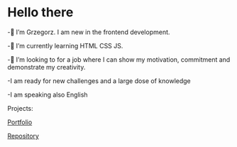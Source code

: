 # Hello there

-👋 I’m Grzegorz. I am new in the frontend development.

-🌱 I’m currently learning HTML CSS JS. 

-💞️ I’m looking to for a job where I can show my motivation, commitment and demonstrate my creativity.

-I am ready for new challenges and a large dose of knowledge

-I am speaking also English 


Projects:

[Portfolio](http://grzegorzszwed.000webhostapp.com/)

[Repository](https://github.com/czesuaww/GrzegorzSzwedSite)    

